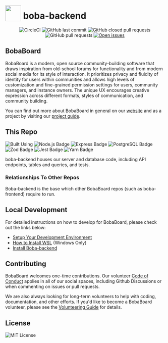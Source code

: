 # <img src="https://i.imgur.com/8kcsRh6.png" width="50px" valign="bottom"/> boba-backend

<center>

![CircleCI](https://img.shields.io/circleci/build/github/BobaBoard/boba-backend?style=for-the-badge&logo=CircleCI)
![GitHub last commit](https://custom-icon-badges.demolab.com/github/last-commit/BobaBoard/boba-backend?style=for-the-badge&color=c6a0f6&logo=git-commit)
![GitHub closed pull requests](https://custom-icon-badges.demolab.com/github/issues-pr-closed/BobaBoard/boba-backend?style=for-the-badge&color=a6da95&logo=git-pull-request-closed)
![GitHub pull requests](https://custom-icon-badges.demolab.com/github/issues-pr-raw/BobaBoard/boba-backend?style=for-the-badge&color=f0c6c6&logo=git-pull-request)
[![Open issues](https://custom-icon-badges.demolab.com/github/issues/BobaBoard/boba-backend?style=for-the-badge&color=91d7e3&logo=issue-opened)](https://github.com/BobaBoard/boba-backend/issues?q=is%3Aissue+is%3Aopen+sort%3Aupdated-desc)

</center>

## BobaBoard

BobaBoard is a modern, open source community-building software that draws
inspiration from old-school forums for functionality and from modern social
media for its style of interaction. It prioritizes privacy and fluidity of
identity for users within communities and allows high levels of customization
and fine-grained permission settings for users, community managers, and instance
owners. The unique UX encourages creative expression across different formats,
styles of communication, and community building.

You can find out more about BobaBoard in general on our
[website](https://www.bobaboard.com) and as a project by visiting our
[project guide](https://docs.bobaboard.com/docs/project/intro).

## This Repo

![Built Using](https://img.shields.io/badge/Built%20Using:-222222?style=for-the-badge)
![Node.js Badge](https://img.shields.io/badge/Node.js-222222?logo=nodedotjs&logoColor=393&style=for-the-badge)
![Express Badge](https://img.shields.io/badge/Express-222222?logo=express&logoColor=fffffff&style=for-the-badge)
![PostgreSQL Badge](https://img.shields.io/badge/PostgreSQL-222222?logo=postgresql&logoColor=4169E1&style=for-the-badge)
![Zod Badge](https://img.shields.io/badge/Zod-222222?logo=zod&logoColor=3E67B1&style=for-the-badge)
![Jest Badge](https://img.shields.io/badge/Jest-222222?logo=jest&logoColor=C21325&style=for-the-badge)
![Yarn Badge](https://img.shields.io/badge/Yarn-222222?logo=yarn&logoColor=2C8EBB&style=for-the-badge)

boba-backend houses our server and database code, including API endpoints, tables and queries, and tests.

### Relationships To Other Repos

Boba-backend is the base which other BobaBoard repos (such as boba-frontend) require to run.


## Local Development

For detailed instructions on how to develop for BobaBoard, please check out the links below:

- [Setup Your Development Environment](https://docs.bobaboard.com/docs/development/start-developing/setting-up-dev-env)
- [How to Install WSL](https://docs.bobaboard.com/docs/development/start-developing/wsl) (Windows Only)
- [Install Boba-backend](https://docs.bobaboard.com/docs/development/start-developing/boba-backend)


## Contributing

BobaBoard welcomes one-time contributions. Our volunteer [Code of Conduct](https://docs.bobaboard.com/docs/volunteering/experience/code-of-conduct) applies in all of our social spaces, including Github Discussions or when commenting on issues or pull requests.

We are also always looking for long-term volunteers to help with coding, documentation, and other efforts. If you'd like to become a BobaBoard volunteer, please see the [Volunteering Guide](https://docs.bobaboard.com/docs/volunteering) for details.

## License

![MIT License](https://img.shields.io/github/license/BobaBoard/boba-backend?style=for-the-badge&color=A41931)

